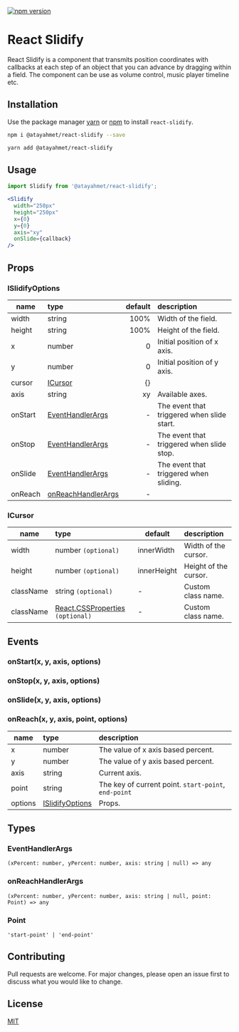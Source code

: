 [![npm version](https://badge.fury.io/js/%40atayahmet%2Freact-slidify.svg)](https://badge.fury.io/js/%40atayahmet%2Freact-slidify)

# React Slidify

React Slidify is a component that transmits position coordinates with callbacks at each step of an object that you can advance by dragging within a field. The component can be use as volume control, music player timeline etc.

## Installation

Use the package manager [yarn](https://yarnpkg.com/) or [npm](https://www.npmjs.com) to install `react-slidify`.

```bash
npm i @atayahmet/react-slidify --save
```

```bash
yarn add @atayahmet/react-slidify
```

## Usage

```jsx
import Slidify from '@atayahmet/react-slidify';

<Slidify
  width="250px"
  height="250px"
  x={0}
  y={0}
  axis="xy"
  onSlide={callback}
/> 
```

## Props 

### ISlidifyOptions

| name     |                    type                  | default| description |
|----------|:-----------------------------------------|-------:|:------------|
| width    | string                                   | 100%   | Width of the field. |
| height   | string                                   | 100%   | Height of the field. |
| x        | number                                   | 0      | Initial position of x axis.|
| y        | number                                   | 0      | Initial position of y axis.|
|cursor    | [ICursor](#icursor)                      | {}     | |
| axis     | string                                   | xy     | Available axes.
| onStart  | [EventHandlerArgs](#EventHandlerArgs)    | -      | The event that triggered when slide start. |
| onStop   | [EventHandlerArgs](#EventHandlerArgs)    | -      | The event that triggered when slide stop. |
| onSlide  | [EventHandlerArgs](#EventHandlerArgs)    | -      | The event that triggered when sliding.
| onReach  | [onReachHandlerArgs](#onReachHandlerArgs)| -      ||

### ICursor

| name     |             type                 | default     | description         |
|----------|:---------------------------------|-------------|:--------------------|
| width    | number `(optional)`              | innerWidth   | Width of the cursor. |
| height   | number `(optional)`              | innerHeight  | Height of the cursor. |
| className| string `(optional)`              | -            | Custom class name. |
| className| [React.CSSProperties](https://github.com/DefinitelyTyped/DefinitelyTyped/blob/e434515761b36830c3e58a970abf5186f005adac/types/react/index.d.ts#L794) `(optional)` | -            | Custom class name. |

## Events

### onStart(x, y, axis, options)
### onStop(x, y, axis, options)
### onSlide(x, y, axis, options)
### onReach(x, y, axis, point, options)

| name     | type    |  description |
|----------|:------- |:-------------|
| x        | number  | The value of x axis based percent. |
| y        | number  | The value of y axis based percent. |
| axis     | string  | Current axis. |
| point     | string  | The key of current point. `start-point`, `end-point` |
| options  | [ISlidifyOptions](#ISlidifyOptions) | Props. |

## Types

### EventHandlerArgs 
`(xPercent: number, yPercent: number, axis: string | null) => any`

### onReachHandlerArgs
`(xPercent: number, yPercent: number, axis: string | null, point: Point) => any`

### Point
`'start-point' | 'end-point'`


## Contributing
Pull requests are welcome. For major changes, please open an issue first to discuss what you would like to change.

## License
[MIT](https://choosealicense.com/licenses/mit/)